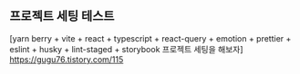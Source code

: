 ## 프로젝트 세팅 테스트

[yarn berry + vite + react + typescript + react-query + emotion + prettier + eslint + husky + lint-staged + storybook 프로젝트 세팅을 해보자] https://gugu76.tistory.com/115
